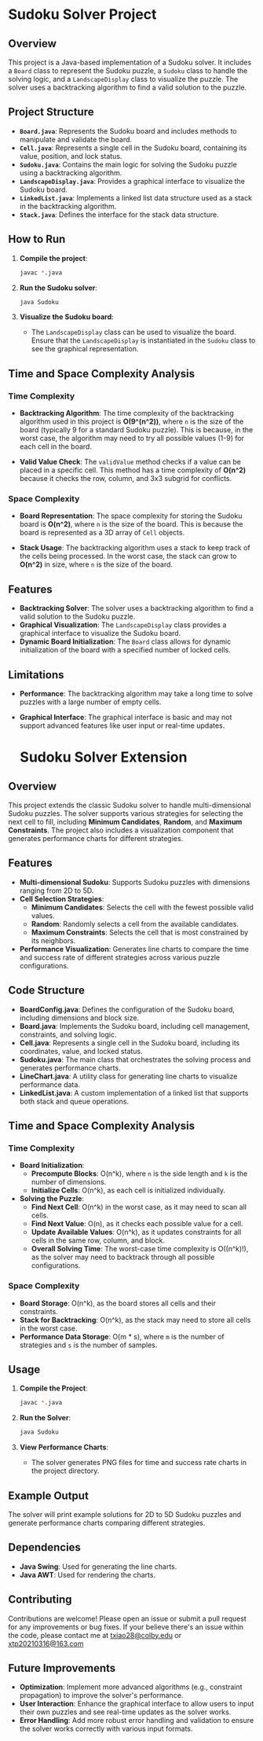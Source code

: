 # Sudoku Solver Project

## Overview
This project is a Java-based implementation of a Sudoku solver. It includes a `Board` class to represent the Sudoku puzzle, a `Sudoku` class to handle the solving logic, and a `LandscapeDisplay` class to visualize the puzzle. The solver uses a backtracking algorithm to find a valid solution to the puzzle.

## Project Structure
- **`Board.java`**: Represents the Sudoku board and includes methods to manipulate and validate the board.
- **`Cell.java`**: Represents a single cell in the Sudoku board, containing its value, position, and lock status.
- **`Sudoku.java`**: Contains the main logic for solving the Sudoku puzzle using a backtracking algorithm.
- **`LandscapeDisplay.java`**: Provides a graphical interface to visualize the Sudoku board.
- **`LinkedList.java`**: Implements a linked list data structure used as a stack in the backtracking algorithm.
- **`Stack.java`**: Defines the interface for the stack data structure.

## How to Run
1. **Compile the project**:
   ```bash
   javac *.java
   ```

2. **Run the Sudoku solver**:
   ```bash
   java Sudoku
   ```

3. **Visualize the Sudoku board**:
   - The `LandscapeDisplay` class can be used to visualize the board. Ensure that the `LandscapeDisplay` is instantiated in the `Sudoku` class to see the graphical representation.

## Time and Space Complexity Analysis

### Time Complexity
- **Backtracking Algorithm**: The time complexity of the backtracking algorithm used in this project is **O(9^(n^2))**, where `n` is the size of the board (typically 9 for a standard Sudoku puzzle). This is because, in the worst case, the algorithm may need to try all possible values (1-9) for each cell in the board.
  
- **Valid Value Check**: The `validValue` method checks if a value can be placed in a specific cell. This method has a time complexity of **O(n^2)** because it checks the row, column, and 3x3 subgrid for conflicts.

### Space Complexity
- **Board Representation**: The space complexity for storing the Sudoku board is **O(n^2)**, where `n` is the size of the board. This is because the board is represented as a 3D array of `Cell` objects.

- **Stack Usage**: The backtracking algorithm uses a stack to keep track of the cells being processed. In the worst case, the stack can grow to **O(n^2)** in size, where `n` is the size of the board.

## Features
- **Backtracking Solver**: The solver uses a backtracking algorithm to find a valid solution to the Sudoku puzzle.
- **Graphical Visualization**: The `LandscapeDisplay` class provides a graphical interface to visualize the Sudoku board.
- **Dynamic Board Initialization**: The `Board` class allows for dynamic initialization of the board with a specified number of locked cells.

## Limitations
- **Performance**: The backtracking algorithm may take a long time to solve puzzles with a large number of empty cells.
- **Graphical Interface**: The graphical interface is basic and may not support advanced features like user input or real-time updates.

  # Sudoku Solver Extension

## Overview
This project extends the classic Sudoku solver to handle multi-dimensional Sudoku puzzles. The solver supports various strategies for selecting the next cell to fill, including **Minimum Candidates**, **Random**, and **Maximum Constraints**. The project also includes a visualization component that generates performance charts for different strategies.

## Features
- **Multi-dimensional Sudoku**: Supports Sudoku puzzles with dimensions ranging from 2D to 5D.
- **Cell Selection Strategies**:
  - **Minimum Candidates**: Selects the cell with the fewest possible valid values.
  - **Random**: Randomly selects a cell from the available candidates.
  - **Maximum Constraints**: Selects the cell that is most constrained by its neighbors.
- **Performance Visualization**: Generates line charts to compare the time and success rate of different strategies across various puzzle configurations.

## Code Structure
- **BoardConfig.java**: Defines the configuration of the Sudoku board, including dimensions and block size.
- **Board.java**: Implements the Sudoku board, including cell management, constraints, and solving logic.
- **Cell.java**: Represents a single cell in the Sudoku board, including its coordinates, value, and locked status.
- **Sudoku.java**: The main class that orchestrates the solving process and generates performance charts.
- **LineChart.java**: A utility class for generating line charts to visualize performance data.
- **LinkedList.java**: A custom implementation of a linked list that supports both stack and queue operations.

## Time and Space Complexity Analysis

### Time Complexity
- **Board Initialization**: 
  - **Precompute Blocks**: O(n^k), where `n` is the side length and `k` is the number of dimensions.
  - **Initialize Cells**: O(n^k), as each cell is initialized individually.
- **Solving the Puzzle**:
  - **Find Next Cell**: O(n^k) in the worst case, as it may need to scan all cells.
  - **Find Next Value**: O(n), as it checks each possible value for a cell.
  - **Update Available Values**: O(n^k), as it updates constraints for all cells in the same row, column, and block.
  - **Overall Solving Time**: The worst-case time complexity is O((n^k)!), as the solver may need to backtrack through all possible configurations.

### Space Complexity
- **Board Storage**: O(n^k), as the board stores all cells and their constraints.
- **Stack for Backtracking**: O(n^k), as the stack may need to store all cells in the worst case.
- **Performance Data Storage**: O(m * s), where `m` is the number of strategies and `s` is the number of samples.

## Usage
1. **Compile the Project**:
   ```bash
   javac *.java
   ```

2. **Run the Solver**:
   ```bash
   java Sudoku
   ```

3. **View Performance Charts**:
   - The solver generates PNG files for time and success rate charts in the project directory.

## Example Output
The solver will print example solutions for 2D to 5D Sudoku puzzles and generate performance charts comparing different strategies.

## Dependencies
- **Java Swing**: Used for generating the line charts.
- **Java AWT**: Used for rendering the charts.

## Contributing
Contributions are welcome! Please open an issue or submit a pull request for any improvements or bug fixes. If your believe there's an issue within the code, please contact me at txiao28@colby.edu or xtp20210316@163.com

## Future Improvements
- **Optimization**: Implement more advanced algorithms (e.g., constraint propagation) to improve the solver's performance.
- **User Interaction**: Enhance the graphical interface to allow users to input their own puzzles and see real-time updates as the solver works.
- **Error Handling**: Add more robust error handling and validation to ensure the solver works correctly with various input formats.
